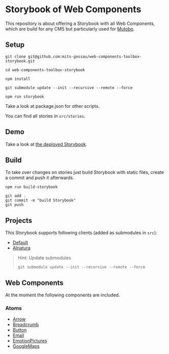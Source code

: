 # Storybook of Web Components

This repository is about offering a Storybook with all Web Components, which are build for any CMS but particularly used for [Mutobo](http://mutobo.ch/).

## Setup

```console
git clone git@github.com:mits-gossau/web-components-toolbox-storybook.git
```

```console
cd web-components-toolbox-storybook
```

```console
npm install
```

```console
git submodule update --init --recursive --remote --force
```

```console
npm run storybook
```

Take a look at package.json for other scripts.

You can find all stories in `src/stories`.

## Demo

Take a look at [the deployed Storybook](https://mits-gossau.github.io/web-components-toolbox-storybook/storybook-static/).

## Build

To take over changes on stories just build Storybook with static files, create a commit and push it afterwards.

```console
npm run build-storybook
```

```console
git add .
git commit -m "build Storybook"
git push
```

## Projects

This Storybook supports following clients (added as submodules in `src`):

- [Default](https://github.com/mits-gossau/web-components-toolbox)
- [Alnatura](https://github.com/mits-gossau/web-components-toolbox-alnatura)

> Hint: Update submodules
> ```console
> git submodule update --init --recursive --remote --force
>```

## Web Components

At the moment the following components are included.
### Atoms

- [Arrow](src/stories/atoms/Arrow.stories.js)
- [Breadcrumb](src/stories/atoms/Breadcrumb.stories.js)
- [Button](src/stories/atoms/Button.stories.js)
- [Email](src/stories/atoms/Email.stories.js)
- [EmotionPictures](src/stories/atoms/EmotionPictures.stories.js)
- [GoogleMaps](src/stories/atoms/GoogleMaps.stories.js)
